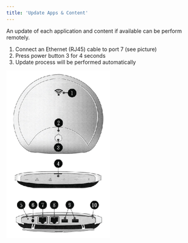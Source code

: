 ```yaml
---
title: 'Update Apps & Content'
---
```

An update of each application and content if available can be perform remotely.

1. Connect an Ethernet (RJ45) cable to port 7 (see picture)
2. Press power button 3 for 4 seconds
3. Update process will be performed automatically

![](assets/cap_connector.png)
